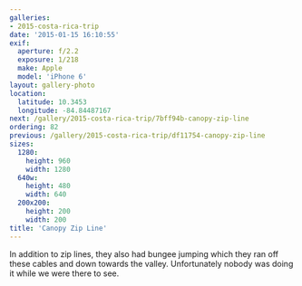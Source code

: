 ```yaml
---
galleries:
- 2015-costa-rica-trip
date: '2015-01-15 16:10:55'
exif:
  aperture: f/2.2
  exposure: 1/218
  make: Apple
  model: 'iPhone 6'
layout: gallery-photo
location:
  latitude: 10.3453
  longitude: -84.84487167
next: /gallery/2015-costa-rica-trip/7bff94b-canopy-zip-line
ordering: 82
previous: /gallery/2015-costa-rica-trip/df11754-canopy-zip-line
sizes:
  1280:
    height: 960
    width: 1280
  640w:
    height: 480
    width: 640
  200x200:
    height: 200
    width: 200
title: 'Canopy Zip Line'
---
```


In addition to zip lines, they also had bungee jumping which they ran off these cables and down towards the valley. Unfortunately nobody was doing it while we were there to see.
